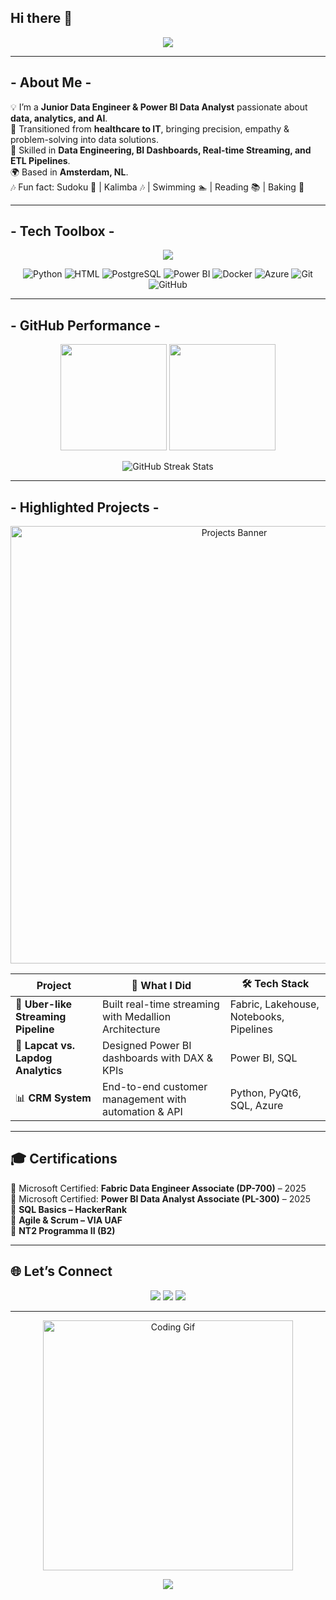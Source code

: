   ## Hi there 👋

<!--
**okayzhr/okayzhr** is a ✨ _special_ ✨ repository because its `README.md` (this file) appears on your GitHub profile.

Here are some ideas to get you started:

- 🔭 I’m currently working on ...
- 🌱 I’m currently learning ...
- 👯 I’m looking to collaborate on ...
- 🤔 I’m looking for help with ...
- 💬 Ask me about ...
- 📫 How to reach me: ...
- 😄 Pronouns: ...
- ⚡ Fun fact: ...
-->
<!-- Profil Başlığı -->
<p align="center">
  <img src="https://capsule-render.vercel.app/api?type=waving&color=1E90FF&height=200&section=header&text=Hi+I'm+Zehra+Okay+👩‍💻&fontSize=40&fontColor=ffffff&animation=fadeIn&fontAlignY=35"/>
</p>

---

## - About Me -

💡 I’m a **Junior Data Engineer & Power BI Data Analyst** passionate about **data, analytics, and AI**.  
🔄 Transitioned from **healthcare to IT**, bringing precision, empathy & problem-solving into data solutions.  
🚀 Skilled in **Data Engineering, BI Dashboards, Real-time Streaming, and ETL Pipelines**.  
🌍 Based in **Amsterdam, NL**.  
🎶 Fun fact: Sudoku 🧩 | Kalimba 🎶 | Swimming 🏊 | Reading 📚 | Baking 🎂  

---

## - Tech Toolbox  -

<p align="center">
  <img src="https://skillicons.dev/icons?i=python,html,postgres,powerbi,docker,azure,git,github" />
</p>

<p align="center">
  <img src="https://img.shields.io/badge/Python-3776AB?style=for-the-badge&logo=python&logoColor=white" alt="Python"/>
  <img src="https://img.shields.io/badge/HTML5-E34F26?style=for-the-badge&logo=html5&logoColor=white" alt="HTML"/>
  <img src="https://img.shields.io/badge/PostgreSQL-336791?style=for-the-badge&logo=postgresql&logoColor=white" alt="PostgreSQL"/>
  <img src="https://img.shields.io/badge/Power%20BI-F2C811?style=for-the-badge&logo=powerbi&logoColor=black" alt="Power BI"/>
  <img src="https://img.shields.io/badge/Docker-2496ED?style=for-the-badge&logo=docker&logoColor=white" alt="Docker"/>
  <img src="https://img.shields.io/badge/Azure-0078D4?style=for-the-badge&logo=microsoft-azure&logoColor=white" alt="Azure"/>
  <img src="https://img.shields.io/badge/Git-181717?style=for-the-badge&logo=git&logoColor=white" alt="Git"/>
  <img src="https://img.shields.io/badge/GitHub-181717?style=for-the-badge&logo=github&logoColor=white" alt="GitHub"/>
</p>



---

## - GitHub Performance -

<p align="center">
  <img src="https://github-readme-stats.vercel.app/api?username=okayzhr&show_icons=true&theme=blueberry&hide_border=true" height="170" />
  <img src="https://github-readme-stats.vercel.app/api/top-langs/?username=okayzhr&layout=compact&theme=blueberry&hide_border=true" height="170" />
</p>

<p align="center">
  <img src="https://streak-stats.demolab.com?user=okayzhr&theme=blueberry&hide_border=true" alt="GitHub Streak Stats" />
</p>

---

## - Highlighted Projects  -

<p align="center">
  <img src="https://raw.githubusercontent.com/okayzhr/okayzhr/main/assets/projects-banner.png" width="700" alt="Projects Banner"/>
</p>

|  Project | 🌟 What I Did | 🛠️ Tech Stack |
|------------|--------------|---------------|
| 🚕 **Uber-like Streaming Pipeline** | Built real-time streaming with Medallion Architecture | Fabric, Lakehouse, Notebooks, Pipelines |
| 🐶 **Lapcat vs. Lapdog Analytics** | Designed Power BI dashboards with DAX & KPIs | Power BI, SQL |
| 📊 **CRM System** | End-to-end customer management with automation & API | Python, PyQt6, SQL, Azure |


---

## 🎓 Certifications  

🏅 Microsoft Certified: **Fabric Data Engineer Associate (DP-700)** – 2025  
🏅 Microsoft Certified: **Power BI Data Analyst Associate (PL-300)** – 2025  
🏅 **SQL Basics – HackerRank**  
🏅 **Agile & Scrum – VIA UAF**  
🏅 **NT2 Programma II (B2)**  

---

## 🌐 Let’s Connect  

<p align="center">
  <a href="https://www.linkedin.com/in/zehra-okay/"><img src="https://img.shields.io/badge/LinkedIn-1E90FF?style=for-the-badge&logo=linkedin&logoColor=white"/></a>
  <a href="https://github.com/okayzhr"><img src="https://img.shields.io/badge/GitHub-FF8C00?style=for-the-badge&logo=github&logoColor=white"/></a>
  <a href="mailto:okayzhr@gmail.com"><img src="https://img.shields.io/badge/Email-D14836?style=for-the-badge&logo=gmail&logoColor=white"/></a>
</p>

---

<p align="center">
  <img src="https://media.giphy.com/media/LMcB8XospGZO8UQq87/giphy.gif" width="400" alt="Coding Gif">
</p>



<p align="center">
  <img src="https://capsule-render.vercel.app/api?type=waving&color=1E90FF&height=150&section=footer"/>
</p>




